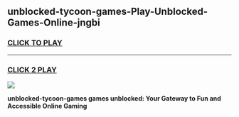 
## unblocked-tycoon-games-Play-Unblocked-Games-Online-jngbi
<h3>
<a href="https://premium76.site?title=unblocked-tycoon-games&ref=25A">CLICK TO PLAY</a></h3>
<hr>

<h3>
<a href="https://premium76.site?title=unblocked-tycoon-games&ref=25A">CLICK 2 PLAY</a>
  
</h3>

<a href="https://premium76.site?title=unblocked-tycoon-games&ref=25A"><img src="https://clearcache.store/games.png"></a>


**unblocked-tycoon-games games unblocked: Your Gateway to Fun and Accessible Online Gaming**
